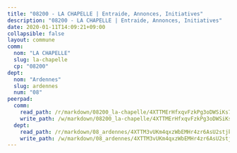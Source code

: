 ```yaml
---
title: "08200 - LA CHAPELLE | Entraide, Annonces, Initiatives"
description: "08200 - LA CHAPELLE | Entraide, Annonces, Initiatives"
date: 2020-01-11T14:09:21+09:00
collapsible: false
layout: commune
comm:
  nom: "LA CHAPELLE"
  slug: la-chapelle
  cp: "08200"
dept:
  nom: "Ardennes"
  slug: ardennes
  num: "08"
peerpad:
  comm:
    read_path: /r/markdown/08200_la-chapelle/4XTTMErHfxqvFzkPg3oDWSiKs79A33zNwbGc3qWi114KtKxy2
    write_path: /w/markdown/08200_la-chapelle/4XTTMErHfxqvFzkPg3oDWSiKs79A33zNwbGc3qWi114KtKxy2-K3TgTrQv3XE3V1khNNsGADDTt2frD7a99ydepMuxDFhU63z43E5kxc7JwW5DN7F31sCZTpnHg2W5p9BMQPX6PbRNacH9UjSPnDz1fGuw5UPu1CY7cMJfaFJQdSgdA1jJfja3U6w6
  dept:
    read_path: /r/markdown/08_ardennes/4XTTM3vUKm4qxzWbEMHr4zr6AsU2stjkKdsaY9uMbmhXjv9QM
    write_path: /w/markdown/08_ardennes/4XTTM3vUKm4qxzWbEMHr4zr6AsU2stjkKdsaY9uMbmhXjv9QM-K3TgUMB9u4JvtZdFBPfBexH6pGeKJREiRZLakfAxGDqg6fgd1ib6XHxM9tkwaYxqJV2qNTbboL5jGpTS7re5rUf5cB5fLzdnicM4aJkF5ZXmkvCRXEh5XT7432iWRZFby5MMVbKP
---
```


